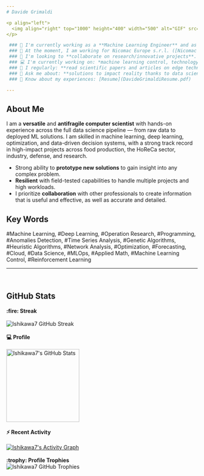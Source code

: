 ```yaml
---
# Davide Grimaldi

<p align="left">
  <img align="right" top="1000" height="400" width="500" alt="GIF" src="https://cdn.analyticsvidhya.com/wp-content/uploads/2020/02/ANN-Graph.gif">
</p>

 ### 🔭 I'm currently working as a **Machine Learning Engineer** and as a **Research Operations Analyst**.
 ### 🏢 At the moment, I am working for Nicomac Europe s.r.l. ([Nicomac website](https://nicomac.com/)) on machine learning control projects and the use of machine learning in industrial processes.
 ### 🌱 I'm looking to **collaborate on research/innovative projects**.
 ### 💻 I'm currently working on: *machine learning control, technology transfer, deep learning models, data pipelines, deployment of AI solutions, optimization problems*.
 ### 📝 I regularly: **read scientific papers and articles on edge technologies in AI**, and **prototype new systems to deal with real problems**.
 ### 💬 Ask me about: **solutions to impact reality thanks to data science and artificial intelligence**, and **making processes more efficient through optimization algorithms**.
 ### 📄 Know about my experiences: [Resume](DavideGrimaldiResume.pdf)

---
```


## About Me

I am a **versatile** and **antifragile computer scientist** with hands-on experience across the full data science pipeline — from raw data to deployed ML solutions. I am skilled in machine learning, deep learning, optimization, and data-driven decision systems, with a strong track record in high-impact projects across food production, the HoReCa sector, industry, defense, and research.

* Strong ability to **prototype new solutions** to gain insight into any complex problem.
* **Resilient** with field-tested capabilities to handle multiple projects and high workloads.
* I prioritize **collaboration** with other professionals to create information that is useful and effective, as well as accurate and detailed.

## Key Words

#Machine Learning, #Deep Learning, #Operation Research, #Programming, #Anomalies Detection, #Time Series Analysis, #Genetic Algorithms, #Heuristic Algorithms, #Network Analysis, #Optimization, #Forecasting, #Cloud, #Data Science, #MLOps, #Applied Math, #Machine Learning Control, #Reinforcement Learning

---

<br/>

## GitHub Stats

<p align="center">
  <summary><b>:fire: Streak</b></summary>
  <br/>
  <img src="https://github-readme-streak-stats.herokuapp.com/?user=Ishikawa7&count_private=true" alt="Ishikawa7 GitHub Streak" />
  <br/><br/>
  <summary><b>💻 Profile</b></summary>
  <br/>
  <a href="https://github.com/Ishikawa7/github-readme-stats">
    <img alt="Ishikawa7's GitHub Stats" src="https://github-readme-stats.vercel.app/api?username=Ishikawa7&show_icons=true&count_private=true" height="192px"/>
  </a>
  <br/><br/>
  <summary><b>⚡ Recent Activity</b></summary>
  <br/>
  <a href="https://github.com/Ishikawa7">
    <img alt="Ishikawa7's Activity Graph" src="https://github-readme-activity-graph.vercel.app/graph?username=Ishikawa7&custom_title=Ishikawa7's%20Contribution%20Graph&theme=github" />
  </a>
  <br/><br/>
  <summary><b>:trophy: Profile Trophies</b></summary>
  <img src="https://github-profile-trophy.vercel.app/?username=Ishikawa7&layout=compact" alt="Ishikawa7 GitHub Trophies" />
</p>
